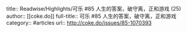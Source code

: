 title:: Readwise/Highlights/可乐 #85 人生的答案，破守离，正和游戏 (25)
author:: [[coke.do]]
full-title:: 可乐 \#85 人生的答案，破守离，正和游戏
category:: #articles
url:: http://coke.do/issues/85-1070393
